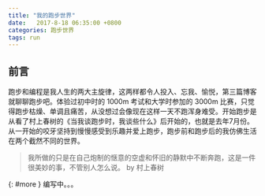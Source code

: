 ```yaml
---
title: "我的跑步世界"
date:   2017-8-18 06:35:00 +0800
categories: 跑步世界 
tags: run
---
```


## 前言
跑步和编程是我人生的两大主旋律，这两样都令人投入、忘我、愉悦，第三篇博客就聊聊跑步吧。体验过初中时的 1000m 考试和大学时参加的 3000m 比赛，只觉得跑步枯燥、单调且痛苦，从没想过会像现在这样一天不跑浑身难受。开始跑步是从看了村上春树的《当我谈跑步时，我谈些什么》后开始的，也就是去年7月份。从一开始的咬牙坚持到慢慢感受到乐趣并爱上跑步，跑步前和跑步后的我仿佛生活在两个截然不同的世界。
>我所做的只是在自己炮制的惬意的空虚和怀旧的静默中不断奔跑，这是一件很美妙的事，不管别人怎么说。 by 村上春树
<!--more-->
[](){: #more }
编写中。。。
